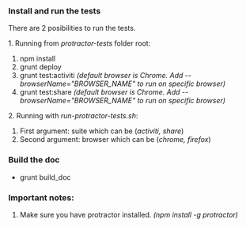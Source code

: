 <html>
    <body>
        <h3>Install and run the tests</h3>
        <p>There are 2 posibilities to run the tests.</p>
        <p>1. Running from <i>protractor-tests</i> folder root: </p>
        <ol>
            <li>npm install</li>
            <li>grunt deploy</li>
            <li>grunt test:activiti <i>(default browser is Chrome. Add --browserName="BROWSER_NAME" to run on specific browser)</i>
            <li>grunt test:share <i>(default browser is Chrome. Add --browserName="BROWSER_NAME" to run on specific browser)</i>
        </ol>
        <p>2. Running with <i>run-protractor-tests.sh</i>:</p>
        <ol>
            <li>First argument: suite which can be (<i>activiti, share</i>)</li>
            <li>Second argument: browser which can be (<i>chrome, firefox</i>)</li>
        </ol>
        <h3>Build the doc</h3>
            <ul>
                <li>grunt build_doc</li>
            </ul>
        <h3>Important notes:</h3>
        <ol>
            <li>Make sure you have protractor installed. <i>(npm install -g protractor)</i></li>
        </ol>
    </body>
</html>
